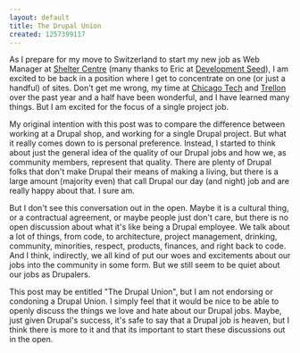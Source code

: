 ```yaml
---
layout: default
title: The Drupal Union
created: 1257399117
---
```

As I prepare for my move to Switzerland to start my new job as Web Manager at [Shelter Centre](http://sheltercentre.org) (many thanks to Eric at [Development Seed](http://developmentseed.org)), I am excited to be back in a position where I get to concentrate on one (or just a handful) of sites.  Don't get me wrong, my time at [Chicago Tech](http://chicagotech.org) and [Trellon](http://trellon.com) over the past year and a half have been wonderful, and I have learned many things.  But I am excited for the focus of a single project job.

My original intention with this post was to compare the difference between working at a Drupal shop, and working for a single Drupal project.  But what it really comes down to is personal preference.  Instead, I started to think about just the general idea of the quality of our Drupal jobs and how we, as community members, represent that quality.  There are plenty of Drupal folks that don't make Drupal their means of making a living, but there is a large amount (majority even) that call Drupal our day (and night) job and are really happy about that.  I sure am.

But I don't see this conversation out in the open.  Maybe it is a cultural thing, or a contractual agreement, or maybe people just don't care, but there is no open discussion about what it's like being a Drupal employee.  We talk about a lot of things, from code, to architecture, project management, drinking, community, minorities, respect, products, finances, and right back to code.  And I think, indirectly, we all kind of put our woes and excitements about our jobs into the community in some form.  But we still seem to be quiet about our jobs as Drupalers.

This post may be entitled "The Drupal Union", but I am not endorsing or condoning a Drupal Union.  I simply feel that it would be nice to be able to openly discuss the things we love and hate about our Drupal jobs.  Maybe, just given Drupal's success, it's safe to say that a Drupal job is heaven, but I think there is more to it and that its important to start these discussions out in the open.

